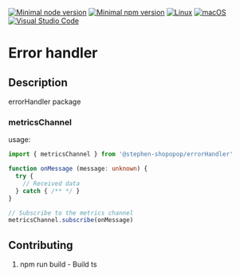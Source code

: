 [![Minimal node version](https://img.shields.io/static/v1?label=node&message=>=18.15.0&logo=node.js&color)](https://nodejs.org/about/releases/)
[![Minimal npm version](https://img.shields.io/static/v1?label=npm&message=>=8.5.5&logo=npm&color)](https://github.com/npm/cli/releases)
[![Linux](https://svgshare.com/i/Zhy.svg)](https://svgshare.com/i/Zhy.svg)
[![macOS](https://svgshare.com/i/ZjP.svg)](https://svgshare.com/i/ZjP.svg)
[![Visual Studio Code](https://img.shields.io/badge/--007ACC?logo=visual%20studio%20code&logoColor=ffffff)](https://code.visualstudio.com/)

# Error handler

## Description

errorHandler package

### metricsChannel

usage:

```ts
import { metricsChannel } from '@stephen-shopopop/errorHandler'

function onMessage (message: unknown) {
  try {
    // Received data
  } catch { /** */ }
}

// Subscribe to the metrics channel
metricsChannel.subscribe(onMessage)
```

## Contributing

1. npm run build - Build ts
